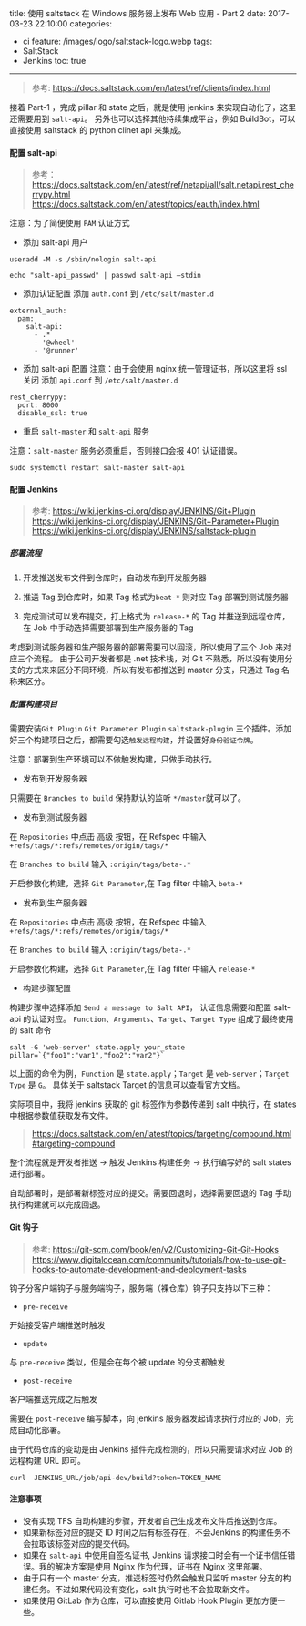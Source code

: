 title: 使用 saltstack 在 Windows 服务器上发布 Web 应用 - Part 2
date: 2017-03-23 22:10:00
categories:
  - ci
feature: /images/logo/saltstack-logo.webp
tags:
  - SaltStack
  - Jenkins
toc: true
---

> 参考: https://docs.saltstack.com/en/latest/ref/clients/index.html

接着 Part-1 ，完成 pillar 和 state 之后，就是使用 jenkins 来实现自动化了，这里还需要用到 `salt-api`。
另外也可以选择其他持续集成平台，例如 BuildBot，可以直接使用 saltstack 的 python clinet api 来集成。

<!-- more -->

#### 配置 salt-api

> 参考：
> https://docs.saltstack.com/en/latest/ref/netapi/all/salt.netapi.rest_cherrypy.html
> https://docs.saltstack.com/en/latest/topics/eauth/index.html

注意：为了简便使用 `PAM` 认证方式

* 添加 salt-api 用户
```
useradd -M -s /sbin/nologin salt-api

echo "salt-api_passwd" | passwd salt-api —stdin
```

* 添加认证配置
添加 `auth.conf` 到 `/etc/salt/master.d`
```
external_auth:
  pam:
    salt-api:
      - .*
      - '@wheel'
      - '@runner'
```

* 添加 salt-api 配置
注意：由于会使用 nginx 统一管理证书，所以这里将 ssl 关闭
添加 `api.conf` 到 `/etc/salt/master.d`
```
rest_cherrypy:
  port: 8000
  disable_ssl: true
```

* 重启 `salt-master` 和 `salt-api` 服务

注意：`salt-master` 服务必须重启，否则接口会报 401 认证错误。
```
sudo systemctl restart salt-master salt-api
```

#### 配置 Jenkins
> 参考:
> https://wiki.jenkins-ci.org/display/JENKINS/Git+Plugin
> https://wiki.jenkins-ci.org/display/JENKINS/Git+Parameter+Plugin
> https://wiki.jenkins-ci.org/display/JENKINS/saltstack-plugin

##### 部署流程

1. 开发推送发布文件到仓库时，自动发布到开发服务器

1. 推送 Tag 到仓库时，如果 Tag 格式为`beat-*` 则对应 Tag 部署到测试服务器

1. 完成测试可以发布提交，打上格式为 `release-*` 的 Tag 并推送到远程仓库，在 Job 中手动选择需要部署到生产服务器的 Tag

考虑到测试服务器和生产服务器的部署需要可以回滚，所以使用了三个 Job 来对应三个流程。
由于公司开发者都是 .net 技术栈，对 Git 不熟悉，所以没有使用分支的方式来来区分不同环境，所以有发布都推送到 master 分支，只通过 Tag 名称来区分。

##### 配置构建项目

需要安装`Git Plugin` `Git Parameter Plugin` `saltstack-plugin` 三个插件。添加好三个构建项目之后，都需要勾选`触发远程构建`，并设置好`身份验证令牌`。

注意：部署到生产环境可以不做触发构建，只做手动执行。

* 发布到开发服务器

只需要在 `Branches to build` 保持默认的监听 `*/master`就可以了。

* 发布到测试服务器

在 `Repositories` 中点击 高级 按钮，在 Refspec 中输入 `+refs/tags/*:refs/remotes/origin/tags/*`

在 `Branches to build` 输入 `:origin/tags/beta-.*`

开启参数化构建，选择 `Git Parameter`,在 Tag filter 中输入 `beta-*`

* 发布到生产服务器

在 `Repositories` 中点击 高级 按钮，在 Refspec 中输入 `+refs/tags/*:refs/remotes/origin/tags/*`

在 `Branches to build` 输入 `:origin/tags/beta-.*`

开启参数化构建，选择 `Git Parameter`,在 Tag filter 中输入 `release-*`

* 构建步骤配置

构建步骤中选择添加 `Send a message to Salt API`， 认证信息需要和配置 salt-api 的认证对应。
`Function`、`Arguments`、`Target`、`Target Type` 组成了最终使用的 salt 命令

```
salt -G 'web-server' state.apply your_state pillar=`{"foo1":"var1","foo2":"var2"}`
```

以上面的命令为例，`Function` 是 `state.apply`；`Target` 是 `web-server`；`Target Type` 是 `G`。
具体关于 saltstack Target 的信息可以查看官方文档。

实际项目中，我将 jenkins 获取的 git 标签作为参数传递到 salt 中执行，在 states 中根据参数值获取发布文件。

> https://docs.saltstack.com/en/latest/topics/targeting/compound.html#targeting-compound

整个流程就是开发者推送 -> 触发 Jenkins 构建任务 -> 执行编写好的 salt states 进行部署。

自动部署时，是部署新标签对应的提交。需要回退时，选择需要回退的 Tag 手动执行构建就可以完成回退。

#### Git 钩子

> 参考:
> https://git-scm.com/book/en/v2/Customizing-Git-Git-Hooks
> https://www.digitalocean.com/community/tutorials/how-to-use-git-hooks-to-automate-development-and-deployment-tasks

钩子分客户端钩子与服务端钩子，服务端（裸仓库）钩子只支持以下三种：

* `pre-receive`

开始接受客户端推送时触发

* `update`

与 `pre-receive` 类似，但是会在每个被 update 的分支都触发

* `post-receive`

客户端推送完成之后触发

需要在 `post-receive` 编写脚本，向 jenkins 服务器发起请求执行对应的 Job，完成自动化部署。

由于代码仓库的变动是由 Jenkins 插件完成检测的，所以只需要请求对应 Job 的远程构建 URL 即可。

```
curl  JENKINS_URL/job/api-dev/build?token=TOKEN_NAME
```

#### 注意事项

* 没有实现 TFS 自动构建的步骤，开发者自己生成发布文件后推送到仓库。
* 如果新标签对应的提交 ID 时间之后有标签存在，不会Jenkins 的构建任务不会拉取该标签对应的提交代码。
* 如果在 `salt-api` 中使用自签名证书, Jenkins 请求接口时会有一个证书信任错误。我的解决方案是使用 Nginx 作为代理，证书在 Nginx 这里部署。
* 由于只有一个 master 分支，推送标签时仍然会触发只监听 master 分支的构建任务。不过如果代码没有变化，salt 执行时也不会拉取新文件。
* 如果使用 GitLab 作为仓库，可以直接使用 Gitlab Hook Plugin 更加方便一些。